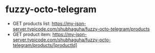 # fuzzy-octo-telegram

- GET products list: https://my-json-server.typicode.com/shubhaguha/fuzzy-octo-telegram/products
- GET product item: https://my-json-server.typicode.com/shubhaguha/fuzzy-octo-telegram/products/[productId]
